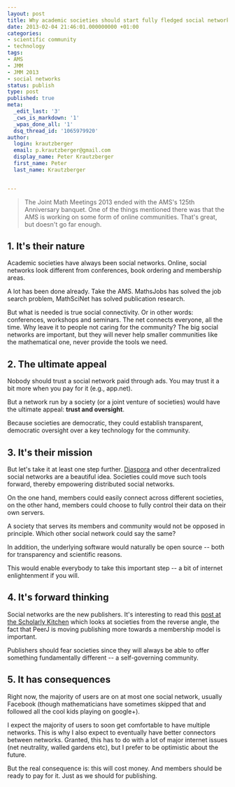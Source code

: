 ```yaml
---
layout: post
title: Why academic societies should start fully fledged social networks
date: 2013-02-04 21:46:01.000000000 +01:00
categories:
- scientific community
- technology
tags:
- AMS
- JMM
- JMM 2013
- social networks
status: publish
type: post
published: true
meta:
  _edit_last: '3'
  _cws_is_markdown: '1'
  _wpas_done_all: '1'
  dsq_thread_id: '1065979920'
author:
  login: krautzberger
  email: p.krautzberger@gmail.com
  display_name: Peter Krautzberger
  first_name: Peter
  last_name: Krautzberger


---
```


> The Joint Math Meetings 2013 ended with the AMS's 125th Anniversary banquet. One of the things mentioned there was that the AMS is working on some form of online communities. That's great, but doesn't go far enough.

## 1\. It's their nature

Academic societies have always been social networks. Online, social networks look different from conferences, book ordering and membership areas.

A lot has been done already. Take the AMS. MathsJobs has solved the job search problem, MathSciNet has solved publication research.

But what is needed is true social connectivity. Or in other words: conferences, workshops and seminars. The net connects everyone, all the time. Why leave it to people not caring for the community? The big social networks are important, but they will never help smaller communities like the mathematical one, never provide the tools we need.

## 2\. The ultimate appeal

Nobody should trust a social network paid through ads. You may trust it a bit more when you pay for it (e.g., app.net).

But a network run by a society (or a joint venture of societies) would have the ultimate appeal: **trust and oversight**.

Because societies are democratic, they could establish transparent, democratic oversight over a key technology for the community.

## 3\. It's their mission

But let's take it at least one step further. [Diaspora](https://en.wikipedia.org/wiki/Diaspora_(social_network)) and other decentralized social networks are a beautiful idea. Societies could move such tools forward, thereby empowering distributed social networks.

On the one hand, members could easily connect across different societies, on the other hand, members could choose to fully control their data on their own servers.

A society that serves its members and community would not be opposed in principle. Which other social network could say the same?

In addition, the underlying software would naturally be open source -- both for transparency and scientific reasons.

This would enable everybody to take this important step -- a bit of internet enlightenment if you will.

## 4\. It's forward thinking

Social networks are the new publishers. It's interesting to read this <a href="">post at the Scholarly Kitchen</a> which looks at societies from the reverse angle, the fact that PeerJ is moving publishing more towards a membership model is important.

Publishers should fear societies since they will always be able to offer something fundamentally different -- a self-governing community.

## 5\. It has consequences

Right now, the majority of users are on at most one social network, usually Facebook (though mathematicians have sometimes skipped that and followed all the cool kids playing on google+).

I expect the majority of users to soon get comfortable to have multiple networks. This is why I also expect to eventually have better connectors between networks. Granted, this has to do with a lot of major internet issues (net neutrality, walled gardens etc), but I prefer to be optimistic about the future.

But the real consequence is: this will cost money. And members should be ready to pay for it. Just as we should for publishing.